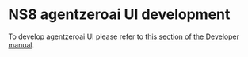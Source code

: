 # NS8 agentzeroai UI development

To develop agentzeroai UI please refer to [this section of the Developer manual](https://nethserver.github.io/ns8-core/ui/modules/#module-ui-development).
